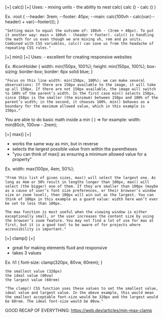 [+] calc() [+]
Uses:
    - mixing units
    - the ability to nest calc( calc () - calc () )

Ex.
    :root {
    --header: 3rem;
    --footer: 40px;
    --main: calc(100vh - calc(var(--header) + var(--footer)));
    }

    "Setting main to equal the outcome of: 100vh - (3rem + 40px). To put it another way: main = 100vh - (header + footer). calc() is handling the math for us even though we are mixing vh, rem and px units. Combined with CSS variables, calc() can save us from the headache of repeating CSS rules."



[+] min() [+]
Uses:
    - excellent for creating responsive websites

Ex. 
    #iconHolder {
    width: min(150px, 100%);
    height: min(150px, 100%);
    box-sizing: border-box;
    border: 6px solid blue;
    }

    "Focus on this line width: min(150px, 100%); we can make several observations: If there are 150px available to the image, it will take up all 150px. If there are not 150px available, the image will switch to 100% of the parent’s width. In the first case min() selects 150px, since 150px is the smaller (the minimum) between 150px and 100% of the parent’s width; in the second, it chooses 100%. min() behaves as a boundary for the maximum allowed value, which in this example is 150px."

You are able to do basic math inside a min ( ) => for example: width: min(80ch, 100vw - 2rem);



[+] max() [+]
- works the same way as min, but in reverse
- selects the largest possible value from within the parentheses
- "you can think of max() as ensuring a minimum allowed value for a property"

Ex. 
    width: max(100px, 4em, 50%);

    "From this list of given sizes, max() will select the largest one. As long as 4em or 50% result in lengths longer than 100px, max() will select (the bigger) one of them. If they are smaller than 100px (maybe as a cause of user’s font size preferences, or their browser’s window size or zoom level), then 100px will win out as the largest. You can think of 100px in this example as a guard value: width here won’t ever be set to less than 100px.

    The max function is most useful when the viewing window is either exceptionally small, or the user increases the content size by using the browser’s zoom feature. You may not find a lot of use for max at first, but it is a good tool to be aware of for projects where accessibility is important."



[+] clamp() [+]
- great for making elements fluid and responsive
- takes 3 values

Ex.
    h1 {
    font-size: clamp(320px, 80vw, 60rem);
    }

    the smallest value (320px)
    the ideal value (80vw)
    the largest value (60rem)

    "The clamp() CSS function uses these values to set the smallest value, ideal value and largest value. In the above example, this would mean the smallest acceptable font-size would be 320px and the largest would be 60rem. The ideal font-size would be 80vw."



GOOD RECAP OF EVERYTHING: https://web.dev/articles/min-max-clamp
